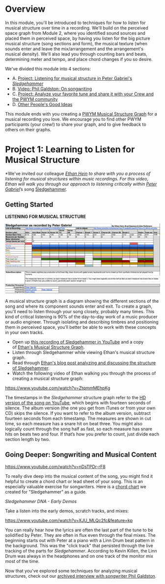 # Overview

In this module, you'll be introduced to techniques for how to listen for musical structure over time in a recording. We'll build on the perceived space graph from Module 2, where you identified sound sources and placed them in perceived space, by having you listen for the big picture musical structure (song sections and form), the musical texture (when sounds enter and leave the mix/arrangement and the arrangement's musical density). We'll also lead you through counting bars and beats, determining meter and tempo, and place chord changes if you so desire. 

We've divided this module into 4 sections:

 - A. [Project: Listening for musical structure in Peter Gabriel's *Sledgehammer*][1]
 - B. [Video: Phil Galdston: On songwriting][2]
 - C. [Project: Analyze your favorite tune and share it with your Crew and the PWYM community][3]
 - D. [Other People's Good Ideas][4]

This module ends with you creating a [PWYM Musical Structure Graph][5] for a musical recording you love. We encourage you to find other PWYM participants (your crew!) to share your graph, and to give feedback to others on their graphs. 

# Project 1: Learning to Listen for Musical Structure

*We&#39;ve invited our colleague </em><a href="http://ethanhein.com"><em>Ethan Hein</em></a><em> to share with you a process of listening for musical structures within music recordings. For this&nbsp;video, Ethan will walk you through our approach to listening critically within </em><a href="http://petergabriel.com/"><em>Peter Gabriel</em></a>&rsquo;s song </em><a href="http://www.youtube.com/watch?v=OJWJE0x7T4Q">Sledgehammer</a>.</p>

## Getting Started
**LISTENING FOR MUSICAL STRUCTURE**

![](/Images/8206d75f686994bd.png)

A musical structure graph is a diagram showing the different sections of the song and where its component sounds enter and exit. To create a graph, you'll need to listen through your song closely, probably many times. This kind of critical listening is 90% of the day-to-day work of a music producer or audio engineer. Through isolating and describing timbres and positioning them in perceived space, you’ll better be able to work with these concepts in your own tracks. 


 - Open up <a href="http://www.youtube.com/watch?v=OJWJE0x7T4Q">this recording of&nbsp;Sledgehammer in YouTube</a> and a copy of&nbsp;<a href="http://bit.ly/1784Rnp">Ethan&#39;s Musical Structure Graph</a>.
 - Listen through&nbsp;Sledgehammer while viewing Ethan&#39;s musical structure graph.
 - Read through <a href="http://www.ethanhein.com/wp/2013/analyzing-the-musical-structure-of-sledgehammer-by-peter-gabriel/">Ethan's blog post analyzing and discussing the structure of Sledgehammer</a>.
 - Watch the following video of Ethan walking you through the process of creating a musical structure graph:

https://www.youtube.com/watch?v=ZtqmmMEhpKg

The timestamps in the *Sledgehammer* structure graph refer to the [HD version of the song on YouTube][6], which begins with fourteen seconds of silence. The album version (the one you get from iTunes or from your own CD) skips the silence. If you want to refer to the album version, subtract fourteen seconds from each timestamp. The measures are shown in cut time, so each measure has a snare hit on beat three. You might also logically count through the song half as fast, so each measure has snare hits on beats two and four. If that’s how you prefer to count, just divide each section length by two.

## Going Deeper: Songwriting and Musical Content

https://www.youtube.com/watch?v=nDsTPDr-rF8

To really dive deep into the musical content of the song, you might find it helpful to create a chord chart or lead sheet of your song. This is an especially valuable exercise for songwriters. Here is a <a href="https://docs.google.com/spreadsheet/ccc?key=0Avivo20O97AMdHM4YnNDRV94WC1xQ0FMY3h3NEU1X0E&amp;usp=sharing" target="_blank">chord chart</a> we created for "Sledgehammer" as a guide. 

*Sledgehammer DNA - Early Demos*

Take a listen into the early demos, scratch tracks, and mixes:

https://www.youtube.com/watch?v=XJU_MLQc2fc&feature=kp

You can really hear how the lyrics are often the last part of the tune to be solidified by Peter. They are often in flux even through the final mixes. The beginning starts out with Peter at a piano with a Linn Drum beat pattern in the background. This was the "click track" that persisted through the live tracking of the parts for *Sledgehammer*. According to Kevin Killen, the Linn Drum was always in the headphones and on one track of the monitor mix most of the time.

Now that you've explored some techniques for analyzing musical structures, check out our [archived interview with songwriter Phil Galdston][7].


  [1]: http://community.playwithyourmusic.org/t/3a-project-listening-for-musical-structures/1313
  [2]: http://community.playwithyourmusic.org/t/3-archived-interview-phil-galdston-on-songwriting/1314
  [3]: http://community.playwithyourmusic.org/t/3c-project-analyze-your-favorite-tune-and-share-it-with-your-crew-and-the-pwym-community/1517
  [4]: http://community.playwithyourmusic.org/t/3d-other-peoples-good-ideas/1516
  [5]: https://drive.google.com/previewtemplate?id=0Al93L9k1G7ICdFNUWUZJRUZOWHJfb2lwTHVQUGZIR0E&mode=public
  [6]: https://www.youtube.com/watch?v=OJWJE0x7T4Q
  [7]: http://community.playwithyourmusic.org/t/3b-video-phil-galdston-on-songwriting/1314/